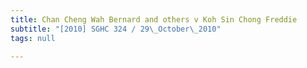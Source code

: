 ```yaml
---
title: Chan Cheng Wah Bernard and others v Koh Sin Chong Freddie
subtitle: "[2010] SGHC 324 / 29\_October\_2010"
tags: null

---
```


